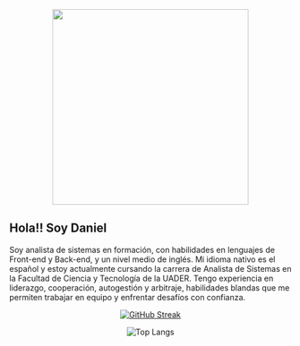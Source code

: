 <div id="header" align="center">
 <img src="https://media.giphy.com/media/v1.Y2lkPTc5MGI3NjExZXZ5cjM1NzcybWpib3FrYW5vaHJ3emR4b2RoOHd1ZTZ3bWQ2NHg1biZlcD12MV9pbnRlcm5hbF9naWZfYnlfaWQmY3Q9Zw/dNgK7Ws7y176U/giphy.gif" width="350"/>
</div>

## Hola!! Soy Daniel

Soy analista de sistemas en formación, con habilidades en lenguajes de Front-end y Back-end, y un nivel medio de inglés. Mi idioma nativo es el español y estoy actualmente cursando la carrera de Analista de Sistemas en la Facultad de Ciencia y Tecnología de la UADER. Tengo experiencia en liderazgo, cooperación, autogestión y arbitraje, habilidades blandas que me permiten trabajar en equipo y enfrentar desafíos con confianza.



<div align="center">

  [![GitHub Streak](http://github-readme-streak-stats.herokuapp.com?user=danielrefchke&theme=dark&border_radius=5&locale=es)](https://git.io/streak-stats)


  ![Top Langs](https://github-readme-stats.vercel.app/api/top-langs/?username=danielrefchke&hide_progress=true&locale=es&theme=dark)

</div>
